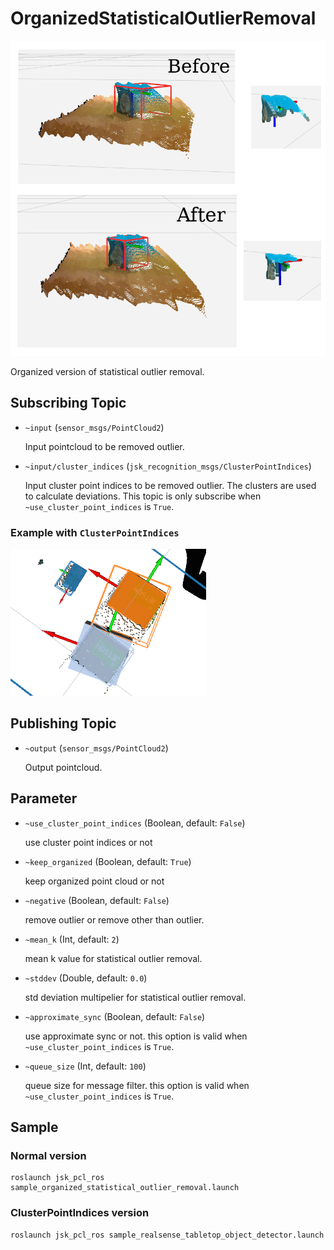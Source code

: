 # OrganizedStatisticalOutlierRemoval

![](images/organized_statistical_outlier_removal.png)

Organized version of statistical outlier removal.

## Subscribing Topic

* `~input` (`sensor_msgs/PointCloud2`)

  Input pointcloud to be removed outlier.

* `~input/cluster_indices` (`jsk_recognition_msgs/ClusterPointIndices`)

  Input cluster point indices to be removed outlier.
  The clusters are used to calculate deviations.
  This topic is only subscribe when `~use_cluster_point_indices` is `True`.

### Example with `ClusterPointIndices`
![](images/organized_statistical_outlier_removal_cluster.png)

## Publishing Topic

* `~output` (`sensor_msgs/PointCloud2`)

  Output pointcloud.

## Parameter
* `~use_cluster_point_indices` (Boolean, default: `False`)

  use cluster point indices or not

* `~keep_organized` (Boolean, default: `True`)

  keep organized point cloud or not

* `~negative` (Boolean, default: `False`)

  remove outlier or remove other than outlier.


* `~mean_k` (Int, default: `2`)

  mean k value for statistical outlier removal.

* `~stddev` (Double, default: `0.0`)

  std deviation multipelier for statistical outlier removal.

* `~approximate_sync` (Boolean, default: `False`)

  use approximate sync or not.
  this option is valid when `~use_cluster_point_indices` is `True`.

* `~queue_size` (Int, default: `100`)

  queue size for message filter.
  this option is valid when `~use_cluster_point_indices` is `True`.

## Sample

### Normal version

```
roslaunch jsk_pcl_ros sample_organized_statistical_outlier_removal.launch
```

### ClusterPointIndices version

```
roslaunch jsk_pcl_ros sample_realsense_tabletop_object_detector.launch
```
